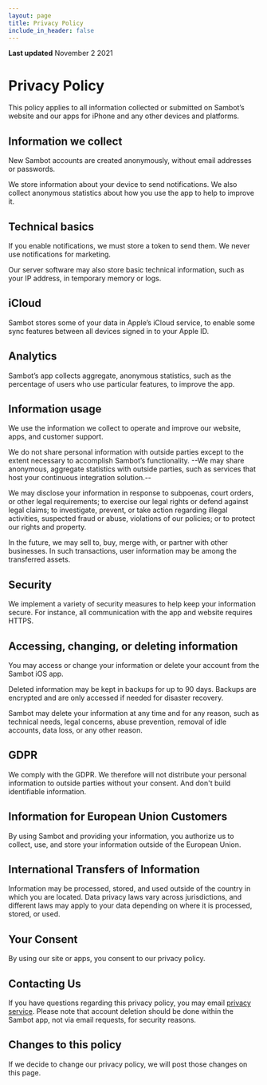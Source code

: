 ```yaml
---
layout: page
title: Privacy Policy
include_in_header: false
---
```


**Last updated**
November 2 2021

# Privacy Policy

This policy applies to all information collected or submitted on Sambot’s website and our apps for iPhone and any other devices and platforms.

## Information we collect

New Sambot accounts are created anonymously, without email addresses or passwords.

We store information about your device to send notifications. We also collect anonymous statistics about how you use the app to help to improve it.

## Technical basics

If you enable notifications, we must store a token to send them. We never use notifications for marketing.

Our server software may also store basic technical information, such as your IP address, in temporary memory or logs.

## iCloud

Sambot stores some of your data in Apple’s iCloud service, to enable some sync features between all devices signed in to your Apple ID.

## Analytics

Sambot’s app collects aggregate, anonymous statistics, such as the percentage of users who use particular features, to improve the app.

## Information usage

We use the information we collect to operate and improve our website, apps, and customer support.

We do not share personal information with outside parties except to the extent necessary to accomplish Sambot’s functionality. --We may share anonymous, aggregate statistics with outside parties, such as services that host your continuous integration solution.--

We may disclose your information in response to subpoenas, court orders, or other legal requirements; to exercise our legal rights or defend against legal claims; to investigate, prevent, or take action regarding illegal activities, suspected fraud or abuse, violations of our policies; or to protect our rights and property.

In the future, we may sell to, buy, merge with, or partner with other businesses. In such transactions, user information may be among the transferred assets.

## Security

We implement a variety of security measures to help keep your information secure. For instance, all communication with the app and website requires HTTPS.

## Accessing, changing, or deleting information

You may access or change your information or delete your account from the Sambot iOS app.

Deleted information may be kept in backups for up to 90 days. Backups are encrypted and are only accessed if needed for disaster recovery.

Sambot may delete your information at any time and for any reason, such as technical needs, legal concerns, abuse prevention, removal of idle accounts, data loss, or any other reason.

## GDPR

We comply with the GDPR. We therefore will not distribute your personal information to outside parties without your consent.
And don't build identifiable information.

## Information for European Union Customers

By using Sambot and providing your information, you authorize us to collect, use, and store your information outside of the European Union.

## International Transfers of Information

Information may be processed, stored, and used outside of the country in which you are located. Data privacy laws vary across jurisdictions, and different laws may apply to your data depending on where it is processed, stored, or used.

## Your Consent

By using our site or apps, you consent to our privacy policy.

## Contacting Us

If you have questions regarding this privacy policy, you may email [privacy service](mailto:privacy@sambot.app). Please note that account deletion should be done within the Sambot app, not via email requests, for security reasons.

## Changes to this policy

If we decide to change our privacy policy, we will post those changes on this page.

